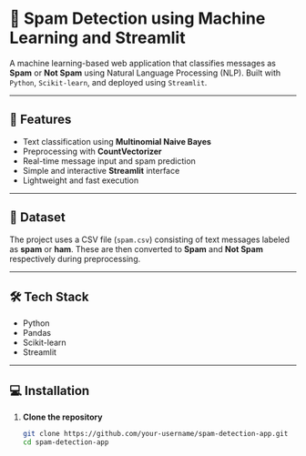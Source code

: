 # 📧 Spam Detection using Machine Learning and Streamlit

A machine learning-based web application that classifies messages as **Spam** or **Not Spam** using Natural Language Processing (NLP). Built with `Python`, `Scikit-learn`, and deployed using `Streamlit`.

---

## 🧠 Features

- Text classification using **Multinomial Naive Bayes**
- Preprocessing with **CountVectorizer**
- Real-time message input and spam prediction
- Simple and interactive **Streamlit** interface
- Lightweight and fast execution

---

## 📁 Dataset

The project uses a CSV file (`spam.csv`) consisting of text messages labeled as **spam** or **ham**. These are then converted to **Spam** and **Not Spam** respectively during preprocessing.

---

## 🛠️ Tech Stack

- Python
- Pandas
- Scikit-learn
- Streamlit

---

## 💻 Installation

1. **Clone the repository**
   ```bash
   git clone https://github.com/your-username/spam-detection-app.git
   cd spam-detection-app
